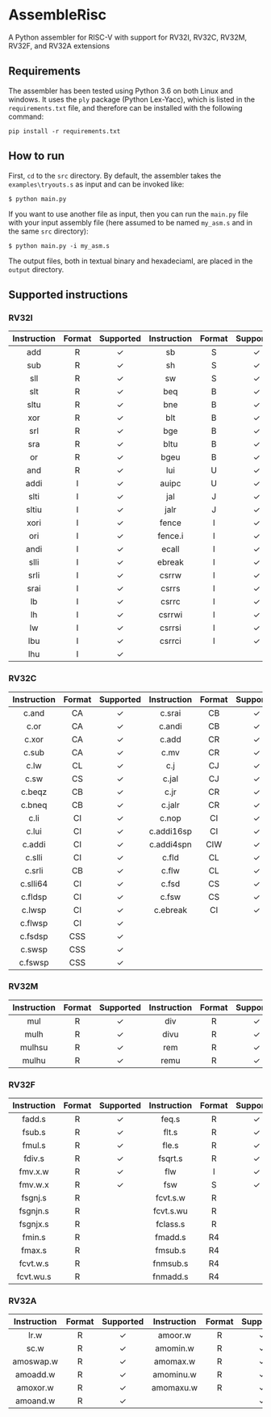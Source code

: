 # AssembleRisc
A Python assembler for RISC-V with support for RV32I, RV32C, RV32M, RV32F, and RV32A extensions


## Requirements
The assembler has been tested using Python 3.6 on both Linux and windows. It uses the `ply` package (Python Lex-Yacc), which is listed in the `requirements.txt` file, and therefore can be installed with the following command:

`pip install -r requirements.txt`

## How to run
First, `cd` to the `src` directory. By default, the assembler takes the `examples\tryouts.s` as input and can be invoked like:

    $ python main.py

If you want to use another file as input, then you can run the `main.py` file with your input assembly file (here assumed to be named `my_asm.s` and in the same `src` directory):

    $ python main.py -i my_asm.s

The output files, both in textual binary and hexadeciaml, are placed in the `output` directory.


## Supported instructions
### RV32I
| Instruction | Format | Supported | Instruction | Format | Supported | 
|:-----------:|:------:|:---------:|:-----------:|:------:|:---------:|
|     add     |   R    |  &check;  |     sb      |   S    |  &check;  |
|     sub     |   R    |  &check;  |     sh      |   S    |  &check;  |
|     sll     |   R    |  &check;  |     sw      |   S    |  &check;  |
|     slt     |   R    |  &check;  |     beq     |   B    |  &check;  |
|    sltu     |   R    |  &check;  |     bne     |   B    |  &check;  |
|     xor     |   R    |  &check;  |     blt     |   B    |  &check;  |   
|     srl     |   R    |  &check;  |     bge     |   B    |  &check;  |   
|     sra     |   R    |  &check;  |    bltu     |   B    |  &check;  |   
|     or      |   R    |  &check;  |    bgeu     |   B    |  &check;  | 
|     and     |   R    |  &check;  |     lui     |   U    |  &check;  | 
|    addi     |   I    |  &check;  |    auipc    |   U    |  &check;  | 
|    slti     |   I    |  &check;  |     jal     |   J    |  &check;  | 
|    sltiu    |   I    |  &check;  |    jalr     |   J    |  &check;  | 
|    xori     |   I    |  &check;  |    fence    |   I    |  &check;  |   
|     ori     |   I    |  &check;  |   fence.i   |   I    |  &check;  | 
|    andi     |   I    |  &check;  |    ecall    |   I    |  &check;  |  
|    slli     |   I    |  &check;  |   ebreak    |   I    |  &check;  |  
|    srli     |   I    |  &check;  |    csrrw    |   I    |  &check;  |  
|    srai     |   I    |  &check;  |    csrrs    |   I    |  &check;  | 
|     lb      |   I    |  &check;  |    csrrc    |   I    |  &check;  | 
|     lh      |   I    |  &check;  |   csrrwi    |   I    |  &check;  | 
|     lw      |   I    |  &check;  |   csrrsi    |   I    |  &check;  | 
|     lbu     |   I    |  &check;  |   csrrci    |   I    |  &check;  | 
|     lhu     |   I    |  &check;  |   

### RV32C
| Instruction | Format | Supported | Instruction | Format | Supported | 
|:-----------:|:------:|:---------:|:-----------:|:------:|:---------:|
|    c.and    |   CA   |  &check;  |   c.srai    |   CB   |  &check;  |
|    c.or     |   CA   |  &check;  |   c.andi    |   CB   |  &check;  |
|    c.xor    |   CA   |  &check;  |    c.add    |   CR   |  &check;  |
|    c.sub    |   CA   |  &check;  |    c.mv     |   CR   |  &check;  |
|    c.lw     |   CL   |  &check;  |     c.j     |   CJ   |  &check;  |
|    c.sw     |   CS   |  &check;  |    c.jal    |   CJ   |  &check;  |
|   c.beqz    |   CB   |  &check;  |    c.jr     |   CR   |  &check;  | 
|   c.bneq    |   CB   |  &check;  |   c.jalr    |   CR   |  &check;  | 
|    c.li     |   CI   |  &check;  |    c.nop    |   CI   |  &check;  | 
|    c.lui    |   CI   |  &check;  | c.addi16sp  |   CI   |  &check;  | 
|   c.addi    |   CI   |  &check;  | c.addi4spn  |  CIW   |  &check;  | 
|   c.slli    |   CI   |  &check;  |    c.fld    |   CL   |  &check;  | 
|   c.srli    |   CB   |  &check;  |    c.flw    |   CL   |  &check;  |
|  c.slli64   |   CI   |  &check;  |    c.fsd    |   CS   |  &check;  | 
|   c.fldsp   |   CI   |  &check;  |    c.fsw    |   CS   |  &check;  |
|   c.lwsp    |   CI   |  &check;  |  c.ebreak   |   CI   |  &check;  |
|   c.flwsp   |   CI   |  &check;  |             |        |           |
|   c.fsdsp   |  CSS   |  &check;  |             |        |           |
|   c.swsp    |  CSS   |  &check;  |             |        |           |
|   c.fswsp   |  CSS   |  &check;  |             |        |           |


### RV32M
| Instruction | Format | Supported | Instruction | Format | Supported | 
|:-----------:|:------:|:---------:|:-----------:|:------:|:---------:|
|     mul     |   R    |  &check;  |     div     |   R    |  &check;  |
|    mulh     |   R    |  &check;  |    divu     |   R    |  &check;  |
|   mulhsu    |   R    |  &check;  |     rem     |   R    |  &check;  |
|    mulhu    |   R    |  &check;  |    remu     |   R    |  &check;  |

### RV32F
| Instruction | Format | Supported | Instruction | Format | Supported | 
|:-----------:|:------:|:---------:|:-----------:|:------:|:---------:|
|   fadd.s    |   R    |  &check;  |    feq.s    |   R    |  &check;  |
|   fsub.s    |   R    |  &check;  |    flt.s    |   R    |  &check;  |    
|   fmul.s    |   R    |  &check;  |    fle.s    |   R    |  &check;  |    
|   fdiv.s    |   R    |  &check;  |   fsqrt.s   |   R    |  &check;  | 
|   fmv.x.w   |   R    |  &check;  |     flw     |   I    |  &check;  |   
|   fmv.w.x   |   R    |  &check;  |     fsw     |   S    |  &check;  | 
|   fsgnj.s   |   R    |           |  fcvt.s.w   |   R    |           |
|  fsgnjn.s   |   R    |           |  fcvt.s.wu  |   R    |           |    
|  fsgnjx.s   |   R    |           |  fclass.s   |   R    |           |    
|   fmin.s    |   R    |           |   fmadd.s   |   R4   |           | 
|   fmax.s    |   R    |           |   fmsub.s   |   R4   |           |   
|  fcvt.w.s   |   R    |           |  fnmsub.s   |   R4   |           | 
|  fcvt.wu.s  |   R    |           |  fnmadd.s   |   R4   |           | 

### RV32A
| Instruction | Format | Supported | Instruction | Format | Supported | 
|:-----------:|:------:|:---------:|:-----------:|:------:|:---------:|
|    lr.w     |   R    |  &check;  |   amoor.w   |   R    |  &check;  |
|    sc.w     |   R    |  &check;  |  amomin.w   |   R    |  &check;  |
|  amoswap.w  |   R    |  &check;  |  amomax.w   |   R    |  &check;  |
|  amoadd.w   |   R    |  &check;  |  amominu.w  |   R    |  &check;  |
|  amoxor.w   |   R    |  &check;  |  amomaxu.w  |   R    |  &check;  |
|  amoand.w   |   R    |  &check;  |             |        |  &check;  |
